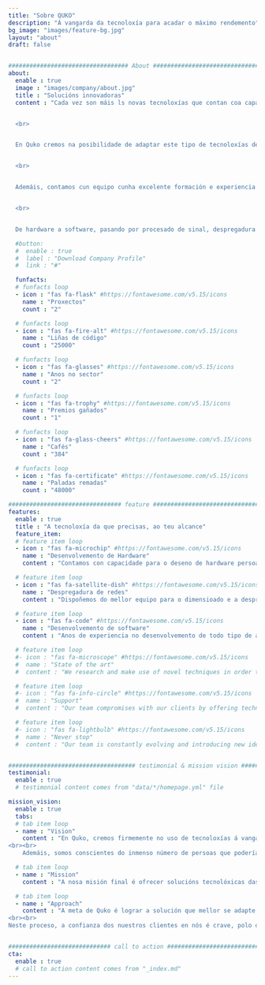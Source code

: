 ```yaml
---
title: "Sobre QUKO"
description: "Á vangarda da tecnoloxía para acadar o máximo rendemento"
bg_image: "images/feature-bg.jpg"
layout: "about"
draft: false


################################## About #####################################
about:
  enable : true
  image : "images/company/about.jpg"
  title : "Solucións innovadoras"
  content : "Cada vez son máis ls novas tecnoloxías que contan coa capacidade de revolucionar un negocio, unha actividade ou incluso un sector enteiro. Dende data science a intelixencia artificial, pasando por internet das cousas ou procesado de datos, é evidente que hoxe resulta crucial sacarlle ol máximo partido a estas ferramentas para maximizar o rendemento de cualquera actividade.


  <br>


  En Quko cremos na posibilidade de adaptar este tipo de tecnoloxías de xeito que podan utilizarse en todo tipo de circunstancias diferentes, logrando así optimizar procesos de formas antes inimaxinables. 


  <br>


  Ademáis, contamos cun equipo cunha excelente formación e experiencia no sector para implementar estas técnicas de vangarda no momento de resolver cualquera problema que as requira. 


  <br>


  De hardware a software, pasando por procesado de sinal, despregadura de redes de comunicacións ou implementación de sistemas encaixados, en Quko sempre haberá un experto na materia para ofrecerche a solución que mellor se adapte aas túas necesidades."

  #button:
  #  enable : true
  #  label : "Download Company Profile"
  #  link : "#"

  funfacts:
  # funfacts loop
  - icon : "fas fa-flask" #https://fontawesome.com/v5.15/icons
    name : "Proxectos"
    count : "2"

  # funfacts loop
  - icon : "fas fa-fire-alt" #https://fontawesome.com/v5.15/icons
    name : "Liñas de código"
    count : "25000"

  # funfacts loop
  - icon : "fas fa-glasses" #https://fontawesome.com/v5.15/icons
    name : "Anos no sector"
    count : "2"

  # funfacts loop
  - icon : "fas fa-trophy" #https://fontawesome.com/v5.15/icons
    name : "Premios gañados"
    count : "1"

  # funfacts loop
  - icon : "fas fa-glass-cheers" #https://fontawesome.com/v5.15/icons
    name : "Cafés"
    count : "384"

  # funfacts loop
  - icon : "fas fa-certificate" #https://fontawesome.com/v5.15/icons
    name : "Paladas remadas"
    count : "48000"

################################ feature #####################################
features:
  enable : true
  title : "A tecnoloxía da que precisas, ao teu alcance"
  feature_item:
  # feature item loop
  - icon : "fas fa-microchip" #https://fontawesome.com/v5.15/icons
    name : "Desenvolvemento de Hardware"
    content : "Contamos con capacidade para o deseno de hardware persoalizado para todos os casos de uso"

  # feature item loop
  - icon : "fas fa-satellite-dish" #https://fontawesome.com/v5.15/icons
    name : "Despregadura de redes"
    content : "Dispoñemos do mellor equipo para o dimensioado e a despregadura de redes de telecomunicacións"

  # feature item loop
  - icon : "fas fa-code" #https://fontawesome.com/v5.15/icons
    name : "Desenvolvemento de software"
    content : "Anos de experiencia no desenvolvemento de todo tipo de aplicacións e solucións de software"

  # feature item loop
  #- icon : "fas fa-microscope" #https://fontawesome.com/v5.15/icons
  #  name : "State of the art"
  #  content : "We research and make use of novel techniques in order to bring the most innovative solutions to the market"

  # feature item loop
  #- icon : "fas fa-info-circle" #https://fontawesome.com/v5.15/icons
  #  name : "Support"
  #  content : "Our team compromises with our clients by offering technical and advisorial support during the first months"

  # feature item loop
  #- icon : "fas fa-lightbulb" #https://fontawesome.com/v5.15/icons
  #  name : "Never stop"
  #  content : "Our team is constantly evolving and introducing new ideas and updates in our products"


#################################### testimonial & mission vision #######################################
testimonial:
  enable : true
  # testimonial content comes from "data/*/homepage.yml" file

mission_vision:
  enable : true
  tabs:
  # tab item loop
  - name : "Vision"
    content : "En Quko, cremos firmemente no uso de tecnoloxías á vangarda coa fin de optimizar a eficiencia de cualquera tipo de actividade ou proceso, sexa sea industrial, profesional, deportivo, ou algo completamente novo.
<br><br>
    Ademáis, somos conscientes do inmenso número de persoas que poderían beneficiarse enormemente da implantación deste tipo de solucións, polo que procuramos achegarllas do xeito máis accesible posible"

  # tab item loop
  - name : "Mission"
    content : "A nosa misión final é ofrecer solucións tecnolóxicas das que calquera persoa poda facer uso para la acadar o seu máximo rendimiento. Ademáis, buscamos lograr este obxectivo non só mediante unha implementación xeral das distintas tegnoloxías, senón poñendo ao cliente no noso punto de mira e adaptando a nosa investigación e desenvolvemento ás súas necesidades."

  # tab item loop
  - name : "Approach"
    content : "A meta de Quko é lograr a solución que mellor se adapte aos requerimentos dos nosos usuarios. Para iso, cremos no establecemiento dunha relación estreita con eles, de forma que o noso equipo adquira un entendemiento completo do problema a resolver e poda así facilitarlle a solución adecuada.
<br><br>
Neste proceso, a confianza dos nuestros clientes en nós é crave, polo que baseamos a nosa filosofía de traballo na boa comunicación e a confidencialidade."


############################# call to action #################################
cta:
  enable : true
  # call to action content comes from "_index.md"
---
```

